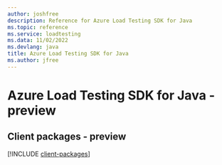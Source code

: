 ```yaml
---
author: joshfree
description: Reference for Azure Load Testing SDK for Java
ms.topic: reference
ms.service: loadtesting
ms.data: 11/02/2022
ms.devlang: java
title: Azure Load Testing SDK for Java
ms.author: jfree
---
```

# Azure Load Testing SDK for Java - preview

## Client packages - preview
[!INCLUDE [client-packages](load-testing-client-index.md)]